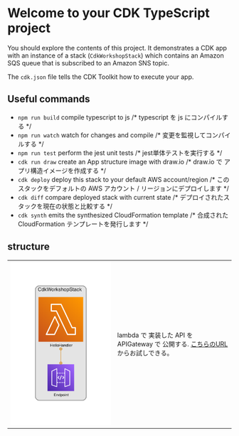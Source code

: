 # Welcome to your CDK TypeScript project

You should explore the contents of this project. It demonstrates a CDK app with an instance of a stack (`CdkWorkshopStack`)
which contains an Amazon SQS queue that is subscribed to an Amazon SNS topic.

The `cdk.json` file tells the CDK Toolkit how to execute your app.

## Useful commands

* `npm run build`   compile typescript to js /* typescript を js にコンパイルする */
* `npm run watch`   watch for changes and compile /* 変更を監視してコンパイルする */
* `npm run test`    perform the jest unit tests /* jest単体テストを実行する */
* `cdk run draw`    create an App structure image with draw.io /* draw.io で アプリ構造イメージを作成する */
* `cdk deploy`      deploy this stack to your default AWS account/region /* このスタックをデフォルトの AWS アカウント / リージョンにデプロイします */
* `cdk diff`        compare deployed stack with current state /* デプロイされたスタックを現在の状態と比較する */
* `cdk synth`       emits the synthesized CloudFormation template /* 合成された CloudFormation テンプレートを発行します */

## structure

<table>
    <tr>
        <td>
            <img src="diagram.png" alt="this app structure image">
        </td>
        <td>
            <p>lambda で 実装した API を APIGateway で 公開する. 
                <a href="https://zvikxhonn6.execute-api.ap-northeast-1.amazonaws.com/prod/" target="_blank" rel="noopener noreferrer">
                    こちらのURL
                </a>
                からお試しできる。
            </p>
        </td>
    </tr>
</table>

